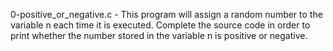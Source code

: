 0-positive_or_negative.c - This program will assign a random number to the variable n each time it is executed. Complete the source code in order to print whether the number stored in the variable n is positive or negative.

